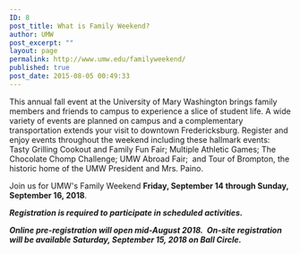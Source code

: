 ```yaml
---
ID: 8
post_title: What is Family Weekend?
author: UMW
post_excerpt: ""
layout: page
permalink: http://www.umw.edu/familyweekend/
published: true
post_date: 2015-08-05 00:49:33
---
```

This annual fall event at the University of Mary Washington brings family members and friends to campus to experience a slice of student life. A wide variety of events are planned on campus and a complementary transportation extends your visit to downtown Fredericksburg. Register and enjoy events throughout the weekend including these hallmark events: Tasty Grilling Cookout and Family Fun Fair; Multiple Athletic Games; The Chocolate Chomp Challenge; UMW Abroad Fair;  and Tour of Brompton, the historic home of the UMW President and Mrs. Paino.

Join us for UMW's Family Weekend <strong>Friday, September 14 through Sunday, September 16, 2018</strong>.

<em><strong>Registration is required to participate in scheduled activities.  </strong></em>

<em><strong>Online pre-registration will open mid-August 2018.  On-site registration will be available Saturday, September 15, 2018 on Ball Circle.</strong></em>
